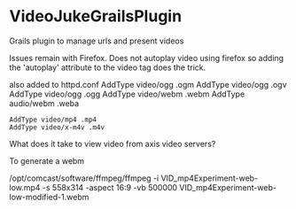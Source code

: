 VideoJukeGrailsPlugin
=====================

Grails plugin to manage urls and present videos

Issues remain with Firefox. 
Does not autoplay video using firefox so adding the 'autoplay' attribute to the video tag does the trick.

also added to httpd.conf
    AddType video/ogg .ogm
    AddType video/ogg .ogv
    AddType video/ogg .ogg
    AddType video/webm .webm
    AddType audio/webm .weba

    AddType video/mp4 .mp4
    AddType video/x-m4v .m4v
     

What does it take to view video from axis video servers?
 

To generate a webm

/opt/comcast/software/ffmpeg/ffmpeg -i VID_mp4Experiment-web-low.mp4 -s 558x314 -aspect 16:9 -vb 500000 VID_mp4Experiment-web-low-modified-1.webm